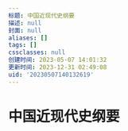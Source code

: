```yaml
---
标题: 中国近现代史纲要
描述: null
封面: null
aliases: []
tags: []
cssclasses: null
创建时间: 2023-05-07 14:01:32
更新时间: 2023-12-31 02:49:08
uid: '20230507140132619'
---
```


# 中国近现代史纲要



